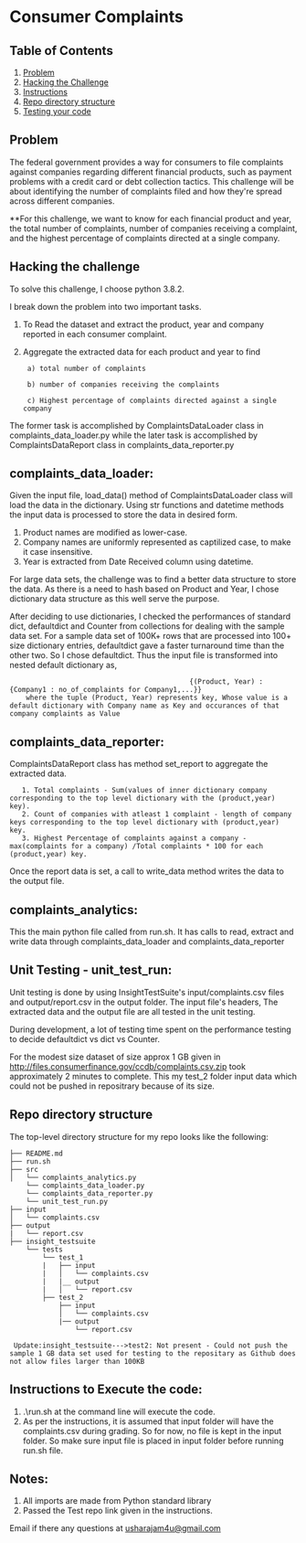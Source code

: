 # Consumer Complaints

## Table of Contents
1. [Problem](README.md#problem)
1. [Hacking the Challenge](README.md#hacking-the-problem)
1. [Instructions](README.md#instructions)
1. [Repo directory structure](README.md#repo-directory-structure)
1. [Testing your code](README.md#testing-your-code)

## Problem
The federal government provides a way for consumers to file complaints against companies regarding different financial products, such as payment problems with a credit card or debt collection tactics. This challenge will be about identifying the number of complaints filed and how they're spread across different companies. 

**For this challenge, we want to know for each financial product and year, the total number of complaints, number of companies receiving a complaint, and the highest percentage of complaints directed at a single company.

## Hacking the challenge

To solve this challenge, I choose python 3.8.2. 

I break down the problem into two important tasks.

1. To Read the dataset and extract the product, year and company reported in each consumer complaint.
2. Aggregate the extracted data for each product and year to find

        a) total number of complaints
        
        b) number of companies receiving the complaints
        
        c) Highest percentage of complaints directed against a single company
        
The former task is accomplished by ComplaintsDataLoader class in complaints_data_loader.py while the later task is accomplished by ComplaintsDataReport class in complaints_data_reporter.py

## complaints_data_loader:
Given the input file, load_data() method of ComplaintsDataLoader class will load the data in the dictionary. Using str functions and datetime methods the input data is processed to store the data in desired form.

1. Product names are modified as lower-case.
2. Company names are uniformly represented as captilized case, to make it case insensitive.
3. Year is extracted from Date Received column using datetime.

For large data sets, the challenge was to find a better data structure to store the data. As there is a need to hash based on Product and Year, I chose dictionary data structure as this well serve the purpose.

After deciding to use dictionaries, I checked the performances of standard dict, defaultdict and Counter from collections for dealing with the sample data set. For a sample data set of 100K+ rows that are processed into 100+ size dictionary entries, defaultdict gave a faster turnaround time than the other two. So I chose defaultdict. Thus the input file is transformed into nested default dictionary as,

                                                {(Product, Year) : {Company1 : no_of_complaints for Company1,...}}
        where the tuple (Product, Year) represents key, Whose value is a default dictionary with Company name as Key and occurances of that company complaints as Value
                
         
## complaints_data_reporter:
ComplaintsDataReport class has method set_report to aggregate the extracted data. 

       1. Total complaints - Sum(values of inner dictionary company corresponding to the top level dictionary with the (product,year) key).
       2. Count of companies with atleast 1 complaint - length of company keys corresponding to the top level dictionary with (product,year) key.
       3. Highest Percentage of complaints against a company - max(complaints for a company) /Total complaints * 100 for each (product,year) key.
       
 Once the report data is set, a call to write_data method writes the data to the output file.
 
 ## complaints_analytics:
 This the main python file called from run.sh. It has calls to read, extract and write data through complaints_data_loader and complaints_data_reporter
 
## Unit Testing - unit_test_run:

Unit testing is done by using InsightTestSuite's  input/complaints.csv files and output/report.csv in the output folder. The input file's headers, The extracted data and the output file are all tested in the unit testing.

During development, a lot of testing time spent on the performance testing to decide defaultdict vs dict vs Counter.

For the modest size dataset of size approx 1 GB given in http://files.consumerfinance.gov/ccdb/complaints.csv.zip  took approximately 2 minutes to complete. This my test_2 folder input data which could not be pushed in repositrary because of its size.
 

## Repo directory structure
The top-level directory structure for my repo looks like the following:

    ├── README.md
    ├── run.sh
    ├── src
    │   └── complaints_analytics.py
        └── complaints_data_loader.py
        └── complaints_data_reporter.py
        └── unit_test_run.py
    ├── input
    │   └── complaints.csv
    ├── output
    |   └── report.csv
    ├── insight_testsuite
        └── tests
            └── test_1
            |   ├── input
            |   │   └── complaints.csv
            |   |__ output
            |   │   └── report.csv
            ├── test_2 
                ├── input
                │   └── complaints.csv 
                |── output
                    └── report.csv 
     
     Update:insight_testsuite--->test2: Not present - Could not push the sample 1 GB data set used for testing to the repositary as Github does not allow files larger than 100KB

## Instructions to Execute the code:

1. .\run.sh at the command line will execute the code. 
2. As per the instructions, it is assumed that input folder will have the complaints.csv during grading. So for now, no file is kept in the input folder. So make sure input file is placed in input folder before running run.sh file.

## Notes:

1. All imports are made from Python standard library
2. Passed the Test repo link given in the instructions. 

Email if there any questions at usharajam4u@gmail.com

